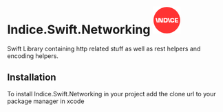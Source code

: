 # Indice.Swift.Networking  ![alt text](icon/icon-64.png "Indice logo")
Swift Library containing http related stuff as well as rest helpers and encoding helpers.

## Installation

To install Indice.Swift.Networking in your project add the clone url to your package manager in xcode


